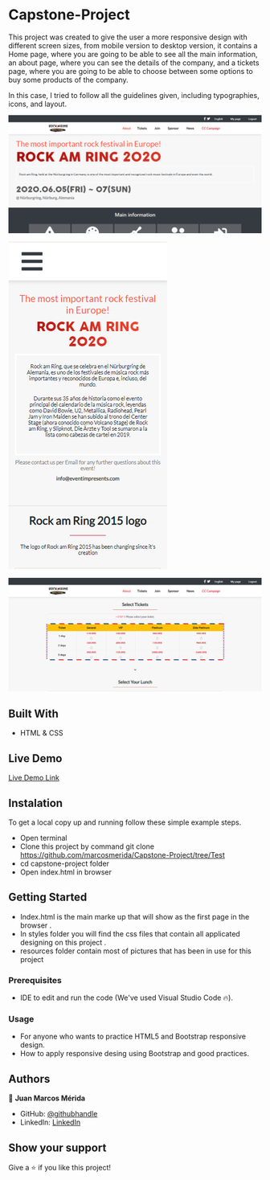 # Capstone-Project

This project was created to give the user a more responsive design with different screen sizes, from mobile version to desktop version, it contains a Home page, where you are going to be able to see all the main information, an about page, where you can see the details of the company, and a tickets page, where you are going to be able to choose between some options to buy some products of the company.

In this case, I tried to follow all the guidelines given, including typographies, icons, and layout.

![screenshot](./screenshot1.png)

![screenshot](./screenshot2.png)

![screenshot](./screenshot3.png)

## Built With

- HTML & CSS

## Live Demo

[Live Demo Link](https://marcosmerida.github.io/Capstone-Project/)

## Instalation

To get a local copy up and running follow these simple example steps.
- Open terminal
- Clone this project by command git clone https://github.com/marcosmerida/Capstone-Project/tree/Test
- cd capstone-project folder
- Open index.html in browser

## Getting Started 
- Index.html is the main marke up that will show as the first page in the browser .
- In styles folder you will find the css files that contain all applicated designing on this project .
- resources folder contain most of pictures that has been in use for this project

### Prerequisites

- IDE to edit and run the code (We've used Visual Studio Code 🔥).

### Usage

- For anyone who wants to practice HTML5 and Bootstrap responsive design.
- How to apply responsive desing using Bootstrap and good practices.


## Authors

👤 **Juan Marcos Mérida**

- GitHub: [@githubhandle](https://github.com/marcosmerida)
- LinkedIn: [LinkedIn](https://linkedin.com/in/marcos-merida-219437206/)

## Show your support

Give a ⭐️ if you like this project!
